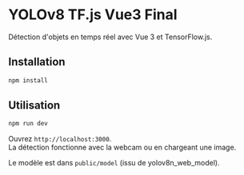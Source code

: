 # YOLOv8 TF.js Vue3 Final

Détection d'objets en temps réel avec Vue 3 et TensorFlow.js.

## Installation

```bash
npm install
```

## Utilisation

```bash
npm run dev
```

Ouvrez `http://localhost:3000`.  
La détection fonctionne avec la webcam ou en chargeant une image.

Le modèle est dans `public/model` (issu de yolov8n_web_model).